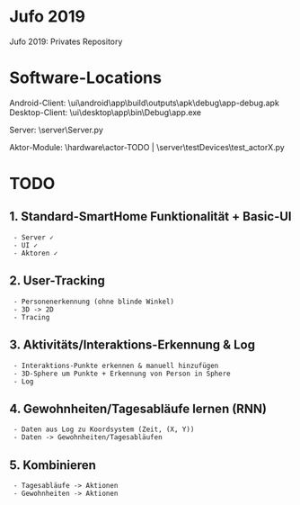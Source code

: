 # Jufo 2019
 Jufo 2019: Privates Repository 
 
# Software-Locations
  Android-Client: \ui\android\app\build\outputs\apk\debug\app-debug.apk <br>
  Desktop-Client: \ui\desktop\app\bin\Debug\app.exe <br>
  
  Server: \server\Server.py
  
  Aktor-Module: \hardware\actor-TODO | \server\testDevices\test_actorX.py
  
  
# TODO
  ## 1. Standard-SmartHome Funktionalität + Basic-UI
     - Server ✓
     - UI ✓
     - Aktoren ✓
  ## 2. User-Tracking
     - Personenerkennung (ohne blinde Winkel)
     - 3D -> 2D
     - Tracing
  ## 3. Aktivitäts/Interaktions-Erkennung & Log
     - Interaktions-Punkte erkennen & manuell hinzufügen
     - 3D-Sphere um Punkte + Erkennung von Person in Sphere
     - Log
  ## 4. Gewohnheiten/Tagesabläufe lernen (RNN)
     - Daten aus Log zu Koordsystem (Zeit, (X, Y))
     - Daten -> Gewohnheiten/Tagesabläufen
  ## 5. Kombinieren
     - Tagesabläufe -> Aktionen
     - Gewohnheiten -> Aktionen
